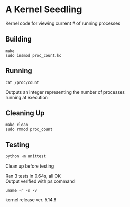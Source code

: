 # A Kernel Seedling
Kernel code for viewing current # of running processes

## Building
```shell
make
sudo insmod proc_count.ko
```

## Running
```shell
cat /proc/count
```
Outputs an integer representing the number of processes \
    running at execution

## Cleaning Up
```shell
make clean
sudo rmmod proc_count
```

## Testing
```python
python -m unittest
```
Clean up before testing

Ran 3 tests in 0.64s, all OK \
Output verified with ps command

```shell
uname -r -s -v
```
kernel release ver. 5.14.8